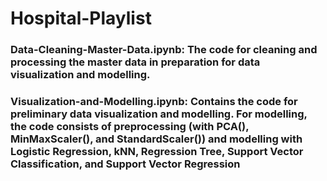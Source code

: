 # Hospital-Playlist

### Data-Cleaning-Master-Data.ipynb: The code for cleaning and processing the master data in preparation for data visualization and modelling.
### Visualization-and-Modelling.ipynb: Contains the code for preliminary data visualization and modelling. For modelling, the code consists of preprocessing (with PCA(), MinMaxScaler(), and StandardScaler()) and modelling with Logistic Regression, kNN, Regression Tree, Support Vector Classification, and Support Vector Regression
